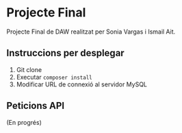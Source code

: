 # Projecte Final

Projecte Final de DAW realitzat per Sonia Vargas i Ismail Ait.

## Instruccions per desplegar

1. Git clone
2. Executar `composer install`
3. Modificar URL de connexió al servidor MySQL

## Peticions API
(En progrés)

